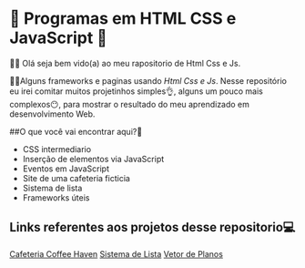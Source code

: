 # 👾 Programas em HTML CSS e JavaScript 👾
🥷🏻 Olá seja bem vido(a) ao meu rapositorio de Html Css e Js.

🥷🏻Alguns frameworks e paginas usando *Html Css e Js*. Nesse repositório eu irei comitar muitos projetinhos simples👌, alguns um pouco mais complexos😶, para mostrar o resultado do meu aprendizado em desenvolvimento Web.

##O que você vai encontrar aqui?🤔

+ CSS intermediario
+ Inserção de elementos via JavaScript
+ Eventos em JavaScript
+ Site de uma cafeteria ficticia
+ Sistema de lista
+ Frameworks úteis

## Links referentes aos projetos desse repositorio💻

[Cafeteria Coffee Haven](https://juliano-monteiro.github.io/HTML_CSS_JS/Cafeteria/)
[Sistema de Lista](https://juliano-monteiro.github.io/HTML_CSS_JS/Sistema%20de%20lista/)
[Vetor de Planos](https://juliano-monteiro.github.io/HTML_CSS_JS/Premium%20Vector/)